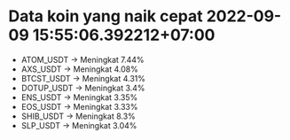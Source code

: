 # Data koin yang naik cepat 2022-09-09 15:55:06.392212+07:00

* ATOM_USDT -> Meningkat 7.44%
* AXS_USDT -> Meningkat 4.08%
* BTCST_USDT -> Meningkat 4.31%
* DOTUP_USDT -> Meningkat 3.4%
* ENS_USDT -> Meningkat 3.35%
* EOS_USDT -> Meningkat 3.33%
* SHIB_USDT -> Meningkat 8.3%
* SLP_USDT -> Meningkat 3.04%
